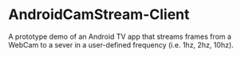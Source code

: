 # AndroidCamStream-Client
A prototype demo of an Android TV app that streams frames from a WebCam to a sever in a user-defined frequency (i.e. 1hz, 2hz, 10hz).

